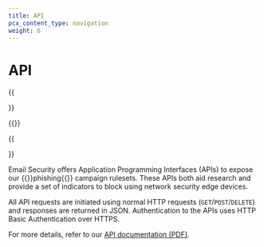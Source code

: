 ```yaml
---
title: API
pcx_content_type: navigation
weight: 6
---
```


# API

{{<Aside type="warning" header="Area 1 has been renamed">}}

{{<render file="rename-area1-to-ces.md">}}

{{</Aside>}}

Email Security offers Application Programming Interfaces (APIs) to expose our {{<glossary-tooltip term_id="phishing">}}phishing{{</glossary-tooltip>}} campaign rulesets. These APIs both aid research and provide a set of indicators to block using network security edge devices.

All API requests are initiated using normal HTTP requests (`GET`/`POST`/`DELETE`) and responses are returned in JSON. Authentication to the APIs uses HTTP Basic Authentication over HTTPS.

For more details, refer to our [API documentation (PDF)](/email-security/static/api_documentation_1.38.1.pdf).